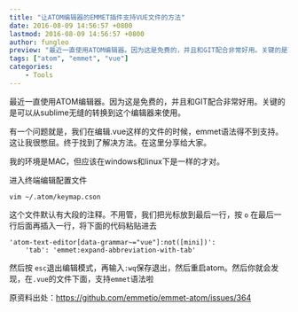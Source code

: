 ```yaml
---
title: "让ATOM编辑器的EMMET插件支持VUE文件的方法"
date: 2016-08-09 14:56:57 +0800
lastmod: 2016-08-09 14:56:57 +0800
author: fungleo
preview: "最近一直使用ATOM编辑器。因为这是免费的，并且和GIT配合非常好用。关键的是可以从sublime无缝的转换到这个编辑器来使用。有一个问题就是，我们在编辑.vue这样的文件的时候，emmet语法得不到支持。这让我很憋屈。终于找到了解决方法。在这里分享给大家。我的环境是MAC，但应该在windows和linux下是一样的才对。进入终端编辑配置文件vim~/.atom/keymap.cson这个文件默"
tags: ["atom", "emmet", "vue"]
categories:
    - Tools
---
```


最近一直使用ATOM编辑器。因为这是免费的，并且和GIT配合非常好用。关键的是可以从sublime无缝的转换到这个编辑器来使用。

有一个问题就是，我们在编辑.vue这样的文件的时候，emmet语法得不到支持。这让我很憋屈。终于找到了解决方法。在这里分享给大家。

我的环境是MAC，但应该在windows和linux下是一样的才对。

进入终端编辑配置文件
```
vim ~/.atom/keymap.cson
```
这个文件默认有大段的注释。不用管，我们把光标放到最后一行，按 `o` 在最后一行后面再插入一行，将下面的代码粘贴进去

```
'atom-text-editor[data-grammar~="vue"]:not([mini])':
    'tab': 'emmet:expand-abbreviation-with-tab'
```

然后按 `esc`退出编辑模式，再输入`:wq`保存退出，然后重启atom。然后你就会发现，在`.vue`的文件下面，支持`emmet`语法啦

原资料出处：https://github.com/emmetio/emmet-atom/issues/364
